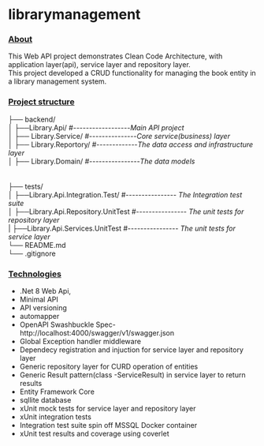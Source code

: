 # librarymanagement

### <ins>About</ins>
This Web API project demonstrates Clean Code Architecture, with application layer(api), service layer and repository layer. <br>
This project developed a CRUD functionality for managing the book entity in a library management system.



### <ins>Project structure</ins>


├── backend/<br>
│   ├──Library.Api/ #------------------*Main API project*<br>
│   ├── Library.Service/ #---------------*Core service(business) layer*<br>
│   ├── Library.Reportory/ #-------------*The data access and infrastructure layer*<br>
│   ├── Library.Domain/ #----------------*The data models*<br>
<br><br>
├── tests/<br>
│   ├──Library.Api.Integration.Test/       #---------------- *The Integration test suite*<br>
│   ├──Library.Api.Repository.UnitTest     #---------------- *The unit tests for repository layer*<br>
|   ├──Library.Api.Services.UnitTest       #---------------- *The unit tests for  service layer* <br>
└── README.md<br>
└── .gitignore<br>

### <ins>Technologies<ins>
* .Net 8 Web Api,<br> 
* Minimal API <br> 
* API versioning <br>
* automapper
* OpenAPI Swashbuckle Spec- http://localhost:4000/swagger/v1/swagger.json  <br> 
* Global Exception handler middleware <br>
* Dependecy registration and injuction for service layer and repository layer <br>
* Generic repository layer for CURD operation of entities<br>
* Generic Result pattern(class -ServiceResult) in service layer to return results <br> 
* Entity Framework Core <br> 
* sqllite database <br>
* xUnit mock tests for service layer and repository layer <br>
* xUnit integration tests<br>
* Integration test suite spin off MSSQL Docker container<br>
* xUnit test results and coverage using coverlet
